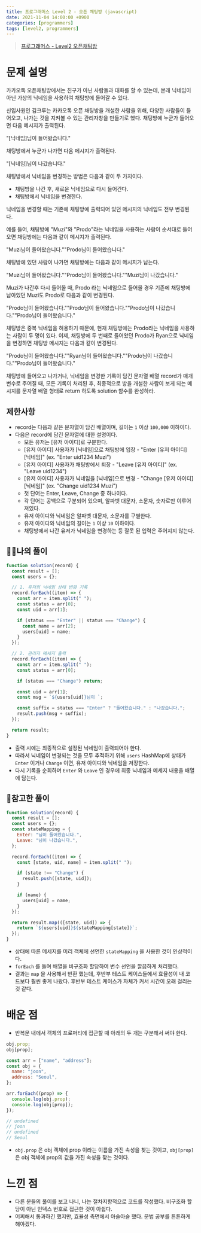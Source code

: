 ```yaml
---
title: 프로그래머스 Level 2 - 오픈 채팅방 (javascript)
date: 2021-11-04 14:00:00 +0900
categories: [programmers]
tags: [level2, programmers]
---
```


> [프로그래머스 - Level2 오픈채팅방](https://programmers.co.kr/learn/courses/30/lessons/42888)

# 문제 설명

카카오톡 오픈채팅방에서는 친구가 아닌 사람들과 대화를 할 수 있는데, 본래 닉네임이 아닌 가상의 닉네임을 사용하여 채팅방에 들어갈 수 있다.

신입사원인 김크루는 카카오톡 오픈 채팅방을 개설한 사람을 위해, 다양한 사람들이 들어오고, 나가는 것을 지켜볼 수 있는 관리자창을 만들기로 했다. 채팅방에 누군가 들어오면 다음 메시지가 출력된다.

"[닉네임]님이 들어왔습니다."

채팅방에서 누군가 나가면 다음 메시지가 출력된다.

"[닉네임]님이 나갔습니다."

채팅방에서 닉네임을 변경하는 방법은 다음과 같이 두 가지이다.

- 채팅방을 나간 후, 새로운 닉네임으로 다시 들어간다.
- 채팅방에서 닉네임을 변경한다.

닉네임을 변경할 때는 기존에 채팅방에 출력되어 있던 메시지의 닉네임도 전부 변경된다.

예를 들어, 채팅방에 "Muzi"와 "Prodo"라는 닉네임을 사용하는 사람이 순서대로 들어오면 채팅방에는 다음과 같이 메시지가 출력된다.

"Muzi님이 들어왔습니다.""Prodo님이 들어왔습니다."

채팅방에 있던 사람이 나가면 채팅방에는 다음과 같이 메시지가 남는다.

"Muzi님이 들어왔습니다.""Prodo님이 들어왔습니다.""Muzi님이 나갔습니다."

Muzi가 나간후 다시 들어올 때, Prodo 라는 닉네임으로 들어올 경우 기존에 채팅방에 남아있던 Muzi도 Prodo로 다음과 같이 변경된다.

"Prodo님이 들어왔습니다.""Prodo님이 들어왔습니다.""Prodo님이 나갔습니다.""Prodo님이 들어왔습니다."

채팅방은 중복 닉네임을 허용하기 때문에, 현재 채팅방에는 Prodo라는 닉네임을 사용하는 사람이 두 명이 있다. 이제, 채팅방에 두 번째로 들어왔던 Prodo가 Ryan으로 닉네임을 변경하면 채팅방 메시지는 다음과 같이 변경된다.

"Prodo님이 들어왔습니다.""Ryan님이 들어왔습니다.""Prodo님이 나갔습니다.""Prodo님이 들어왔습니다."

채팅방에 들어오고 나가거나, 닉네임을 변경한 기록이 담긴 문자열 배열 record가 매개변수로 주어질 때, 모든 기록이 처리된 후, 최종적으로 방을 개설한 사람이 보게 되는 메시지를 문자열 배열 형태로 return 하도록 solution 함수를 완성하라.

## 제한사항

- record는 다음과 같은 문자열이 담긴 배열이며, 길이는 `1` 이상 `100,000` 이하이다.
- 다음은 record에 담긴 문자열에 대한 설명이다.
  - 모든 유저는 [유저 아이디]로 구분한다.
  - [유저 아이디] 사용자가 [닉네임]으로 채팅방에 입장 - "Enter [유저 아이디] [닉네임]" (ex. "Enter uid1234 Muzi")
  - [유저 아이디] 사용자가 채팅방에서 퇴장 - "Leave [유저 아이디]" (ex. "Leave uid1234")
  - [유저 아이디] 사용자가 닉네임을 [닉네임]으로 변경 - "Change [유저 아이디] [닉네임]" (ex. "Change uid1234 Muzi")
  - 첫 단어는 Enter, Leave, Change 중 하나이다.
  - 각 단어는 공백으로 구분되어 있으며, 알파벳 대문자, 소문자, 숫자로만 이루어져있다.
  - 유저 아이디와 닉네임은 알파벳 대문자, 소문자를 구별한다.
  - 유저 아이디와 닉네임의 길이는 `1` 이상 `10` 이하이다.
  - 채팅방에서 나간 유저가 닉네임을 변경하는 등 잘못 된 입력은 주어지지 않는다.

## 🙋‍♂️나의 풀이

```jsx
function solution(record) {
  const result = [];
  const users = {};

  // 1. 유저의 닉네임 상태 변화 기록
  record.forEach((item) => {
    const arr = item.split(" ");
    const status = arr[0];
    const uid = arr[1];

    if (status === "Enter" || status === "Change") {
      const name = arr[2];
      users[uid] = name;
    }
  });

  // 2. 관리자 메세지 출력
  record.forEach((item) => {
    const arr = item.split(" ");
    const status = arr[0];

    if (status === "Change") return;

    const uid = arr[1];
    const msg = `${users[uid]}님이 `;

    const suffix = status === "Enter" ? "들어왔습니다." : "나갔습니다.";
    result.push(msg + suffix);
  });

  return result;
}
```

- 출력 시에는 최종적으로 설정된 닉네임이 출력되어야 한다.
- 따라서 닉네임이 변경되는 것을 모두 추적하기 위해 `users` HashMap에 상태가 `Enter` 이거나 `Change` 이면, 유저 아이디와 닉네임을 저장한다.
- 다시 기록을 순회하며 `Enter` 와 `Leave` 인 경우에 최종 닉네임과 메세지 내용을 배열에 담는다.

## 👀참고한 풀이

```jsx
function solution(record) {
  const result = [];
  const users = {};
  const stateMapping = {
    Enter: "님이 들어왔습니다.",
    Leave: "님이 나갔습니다.",
  };

  record.forEach((item) => {
    const [state, uid, name] = item.split(" ");

    if (state !== "Change") {
      result.push([state, uid]);
    }

    if (name) {
      users[uid] = name;
    }
  });

  return result.map(([state, uid]) => {
    return `${users[uid]}${stateMapping[state]}`;
  });
}
```

- 상태에 따른 메세지를 미리 객체에 선언한 `stateMapping` 을 사용한 것이 인상적이다.
- `forEach` 를 돌며 배열을 비구조화 할당하여 변수 선언을 깔끔하게 처리했다.
- 결과는 `map` 을 사용해서 반환 했는데, 후반부 테스트 케이스들에서 효율성이 내 코드보다 훨씬 좋게 나왔다. 후반부 테스트 케이스가 자체가 커서 시간이 오래 걸리는 것 같다.

# 배운 점

- 반복문 내에서 객체의 프로퍼티에 접근할 때 아래의 두 개는 구분해서 써야 한다.

```jsx
obj.prop;
obj[prop];
```

```jsx
const arr = ["name", "address"];
const obj = {
  name: "joon",
  address: "Seoul",
};

arr.forEach((prop) => {
  console.log(obj.prop);
  console.log(obj[prop]);
});

// undefined
// joon
// undefined
// Seoul
```

- `obj.prop` 은 obj 객체에 prop 이라는 이름을 가진 속성을 찾는 것이고, `obj[prop]`은 obj 객체에 prop의 값을 가진 속성을 찾는 것이다.

# 느낀 점

- 다른 분들의 풀이를 보고 나니, 나는 절차지향적으로 코드를 작성했다. 비구조화 할당이 아닌 인덱스 번호로 접근한 것이 아쉽다.
- 어찌해서 통과하긴 했지만, 효율성 측면에서 아슬아슬 했다. 문법 공부를 튼튼하게 해야겠다.
